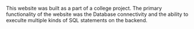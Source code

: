 This website was built as a part of a college project. The primary functionality of the website was the Database connectivity and the ability to execulte multiple kinds of SQL statements on the backend.

